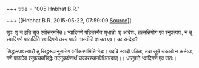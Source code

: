 +++
title = "005 Hnbhat B.R."

+++
[[Hnbhat B.R.	2015-05-22, 07:59:09 [Source](https://groups.google.com/g/samskrita/c/2r2QRqDpjIo)]]



श्रुवः शृ च इति सूत्र एवोत्तरमस्ति। भ्वादिगणे पठितस्यैव श्रुधातोः शृ आदेशः, तत्सन्नियोग एव श्नुप्रत्ययः, न तु स्वादिगणे पाठादिति स्वादिगणे तस्य पाठो नास्तीति ज्ञायत एव। कः सन्देहः?

सिद्धरूपावल्यादौ तु सिद्धरूपानुसारेण वर्गीकरणमिति भेदः। यददि स्वादौ पठितः, तदा सूत्रे चकारो न कर्तव्यः, गणे पाठादेव श्नुप्रत्ययसिद्धेः तदनुकर्षणार्थं चकारस्यानपेक्षितत्वात्।। धातुपाठे भ्वादिगणे एव पाठः।

